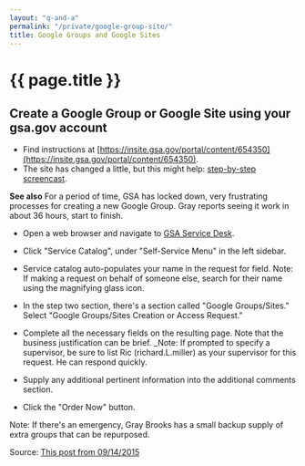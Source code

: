 ```yaml
---
layout: "q-and-a"
permalink: "/private/google-group-site/"
title: Google Groups and Google Sites
---
```


# {{ page.title }}

## Create a Google Group or Google Site using your gsa.gov account

* Find instructions at [https://insite.gsa.gov/portal/content/654350](https://insite.gsa.gov/portal/content/654350).
* The site has changed a little, but this might help:  [step-by-step screencast](https://drive.google.com/a/gsa.gov/file/d/0BynIxtx-CfkdYzdERmJwUWNoRlU/view).

**See also**
For a period of time, GSA has locked down, very frustrating processes for creating a new Google Group.  Gray reports seeing it work in about 36 hours, start to finish. 

* Open a web browser and navigate to [GSA Service Desk](https://gsa.service-now.com).

* Click "Service Catalog", under "Self-Service Menu" in the left sidebar.

* Service catalog auto-populates your name in the request for field. Note: If making a request on behalf of someone else, search for their name using the magnifying glass icon.

* In the step two section, there's a section called "Google Groups/Sites." Select "Google Groups/Sites Creation or Access Request."

* Complete all the necessary fields on the resulting page. Note that the business justification can be brief. _Note: If prompted to specify a supervisor, be sure to list Ric (richard.L.miller) as your supervisor for this request. He can respond quickly.

* Supply any additional pertinent information into the additional comments section.

* Click the "Order Now" button.

Note: If there's an emergency, Gray Brooks has a small backup supply of extra groups that can be repurposed.

Source: [This post from 09/14/2015](https://18f.slack.com/archives/teamops/p1410299706000303)

